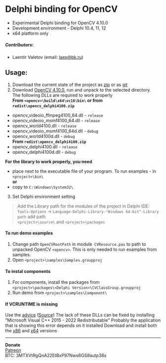 # Delphi binding for OpenCV
* Experimental Delphi binding for OpenCV 4.10.0
* Development environment - Delphi 10.4, 11, 12
* x64 platform only
##### Contributors:
* Laentir Valetov (email: laex@bk.ru)
## Usage:
1. Download the current state of the project as [zip][1] or as [git][2]
2. Download [OpenCV 4.10.0][3], run and unpack to the selected directory.<br>
The following DLLs are required to work properly<br>
__From `<opencv>\build\x64\vc16\bin\` or from `redist\opencv_delphi4100.zip`__
* opencv_videoio_ffmpeg4100_64.dll - `release`<br>
* opencv_videoio_msmf4100_64.dll   - `release`<br>
* opencv_world4100.dll             - `release`<br>
* opencv_videoio_msmf4100_64d.dll  - `debug`<br>
* opencv_world4100d.dll            - `debug`<br>
**From `redist\opencv_delphi4100.zip`**
* opencv_delphi4100.dll - `release`<br>
* opencv_delphi4100d.dll - `debug`<br>

__For the library to work properly, you need__
- place next to the executable file of your program. To run examples - in `<project>\bin\`<br>
**or**
- copy to `C:\Windows\System32\`

3. Set Delphi environment setting
> Add the Library path for the modules of the project in Delphi IDE:<br>
`Tools-Options` -> `Language-Delphi-Library-"Windows 64-bit"-Library path` add path<br>`<project>\source\` and `<project>\packages`
#### To run demo examples ####
1. Change path `OpenCVRootPath` in module` CVResource.pas` to path to unpacked OpenCV `<opencv>`. This is only needed to run examples from samples.
2. Open `<project>\samples\Samples.groupproj`
#### To instal components ####
1. For components, install the packages from<br>
`<project>\packages\<Delphi Version>\CVClassGroup.groupproj`
2. Run demo from `<project>\samples\Component\`
#### If VCRUNTIME is missing ####

Use the [advice](https://answers.microsoft.com/en-us/windows/forum/all/vcruntime140dll-and-msvcp140dll-missing-in-windows/caf454d1-49f4-4d2b-b74a-c83fb7c38625) ([Source](https://docs.microsoft.com/en-us/cpp/windows/latest-supported-vc-redist))
The lack of these DLLs can be fixed by installing "Microsoft Visual C++ 2015 - 2022 Redistributable"
Probably the application that is showing this error depends on it installed
Download and install both the [x86](https://aka.ms/vs/17/release/vc_redist.x86.exe) and [x64](https://aka.ms/vs/17/release/vc_redist.x64.exe) versions

---------------------------
**Donate**<br>
[Patreon](https://patreon.com/laentir)<br>
BTC: 3MTXVtRgQnA22EtBxP97Nws6GS8autp38s

[1]: https://github.com/Laex/Delphi-OpenCV-Class/archive/refs/heads/main.zip
[2]: https://github.com/Laex/Delphi-OpenCV-Class.git
[3]: https://opencv.org/releases/
